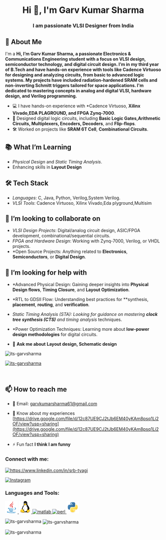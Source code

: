 <h1 align="center">Hi 👋, I'm Garv Kumar Sharma</h1>
<h3 align="center">I am passionate VLSI Designer from India</h3>

## 🚀 About Me
I'm a **Hi, I’m Garv Kumar Sharma, a passionate Electronics & Communications Engineering student with a focus on VLSI design, semiconductor technology, and digital circuit design. I’m in my third year of B.Tech and have hands-on experience with tools like Cadence Virtuoso for designing and analyzing circuits, from basic to advanced logic systems. My projects have included radiation-hardened SRAM cells and non-inverting Schmitt triggers tailored for space applications. I'm dedicated to mastering concepts in analog and digital VLSI, hardware design, and Verilog programming.**

- 💻 I have hands-on experience with *Cadence Virtuoso, **Xilinx Vivado,EDA PLAGROUND, and FPGA Zynq-7000**.
- 🔧 Designed digital logic circuits, including **Basic Logic Gates,Arithmetic Circuits, Multiplexers, Encoders, Decoders**, and **Flip-flops**.
- 🛠️ Worked on projects like **SRAM 6T Cell**, **Combinational Circuits**.

## 📚 What I’m Learning
- *Physical Design* and *Static Timing Analysis*.
- Enhancing skills in **Layout Design**

## 🛠️ Tech Stack
- *Languages*: C, Java, Python, Verilog,System Verilog.
- *VLSI Tools*: Cadence Virtuoso, Xilinx Vivado,Eda plyground,Multisim

## 👯 I’m looking to collaborate on
- *VLSI Design Projects*: Digital/analog circuit design, ASIC/FPGA development, combinational/sequential circuits.
- *FPGA and Hardware Design*: Working with Zynq-7000, Verilog, or VHDL projects.
- *Open Source Projects: Anything related to **Electronics**, **Semiconductors**, or **Digital Design**.

## 🤝 I’m looking for help with
- *Advanced Physical Design: Gaining deeper insights into **Physical Design flows**, **Timing Closure**, and **Layout Optimization**.
- *RTL to GDSII Flow: Understanding best practices for **synthesis, **placement**, **routing**, and **verification**.
- *Static Timing Analysis (STA): Looking for guidance on mastering **clock tree synthesis (CTS)** and *timing analysis** techniques.
- *Power Optimization Techniques: Learning more about **low-power design methodologies** for digital circuits.

- 💬 **Ask me about**
  **Layout design, Schematic design**


<p align="left"> <img src="https://komarev.com/ghpvc/?username=its-garvsharma&label=Profile%20views&color=0e75b6&style=flat" alt="its-garvsharma" /> </p>

<p align="left"> <a href="https://github.com/ryo-ma/github-profile-trophy"><img src="https://github-profile-trophy.vercel.app/?username=its-garvsharma" alt="its-garvsharma" /></a> </p>

<p align="left"> <a href="https://twitter.com/" target="blank"><img src="https://img.shields.io/twitter/follow/?logo=twitter&style=for-the-badge" alt="" /></a> </p>

## 📫 How to reach me
- 📧 Email: garvkumarsharma61@gmail.com

- 📄 Know about my experiences [https://drive.google.com/file/d/12c87UE9CJ2tJb6EM40yKAm8psq1Li2OF/view?usp=sharing](https://drive.google.com/file/d/12c87UE9CJ2tJb6EM40yKAm8psq1Li2OF/view?usp=sharing)

- ⚡ Fun fact **I think I am funny**

<h3 align="left">Connect with me:</h3>
<p align="left">
<a href="http://www.linkedin.com/in/garv-kumar-sharma-vlsi-" target="blank"><img align="center" src="https://raw.githubusercontent.com/rahuldkjain/github-profile-readme-generator/master/src/images/icons/Social/linked-in-alt.svg" alt="https://www.linkedin.com/in/srb-tyagi" height="30" width="40" /></a>

[![Instagram](https://img.icons8.com/fluency/48/000000/instagram-new.png)](https://www.instagram.com/its_garvsharma/profilecard/?igsh=MTFyNTcweHFvOHJiMg==)


<h3 align="left">Languages and Tools:</h3>
<p align="left"> <a href="https://www.java.com" target="_blank" rel="noreferrer"> <img src="https://raw.githubusercontent.com/devicons/devicon/master/icons/java/java-original.svg" alt="java" width="40" height="40"/> </a> <a href="https://www.linux.org/" target="_blank" rel="noreferrer"> <img src="https://raw.githubusercontent.com/devicons/devicon/master/icons/linux/linux-original.svg" alt="linux" width="40" height="40"/> </a> <a href="https://www.mathworks.com/" target="_blank" rel="noreferrer"> <img src="https://upload.wikimedia.org/wikipedia/commons/2/21/Matlab_Logo.png" alt="matlab" width="40" height="40"/> </a> <a href="https://www.perl.org/" target="_blank" rel="noreferrer"> <img src="https://api.iconify.design/logos-perl.svg" alt="perl" width="40" height="40"/> </a> <a href="https://www.python.org" target="_blank" rel="noreferrer"> <img src="https://raw.githubusercontent.com/devicons/devicon/master/icons/python/python-original.svg" alt="python" width="40" height="40"/> </a> </p>

<p><img align="left" src="https://github-readme-stats.vercel.app/api/top-langs?username=its-garvsharma&show_icons=true&locale=en&layout=compact" alt="its-garvsharma" /></p>

<p>&nbsp;<img align="center" src="https://github-readme-stats.vercel.app/api?username=its-garvsharma&show_icons=true&locale=en" alt="its-garvsharma" /></p>

<p><img align="center" src="https://github-readme-streak-stats.herokuapp.com/?user=its-garvsharma&" alt="its-garvsharma" /></p>

